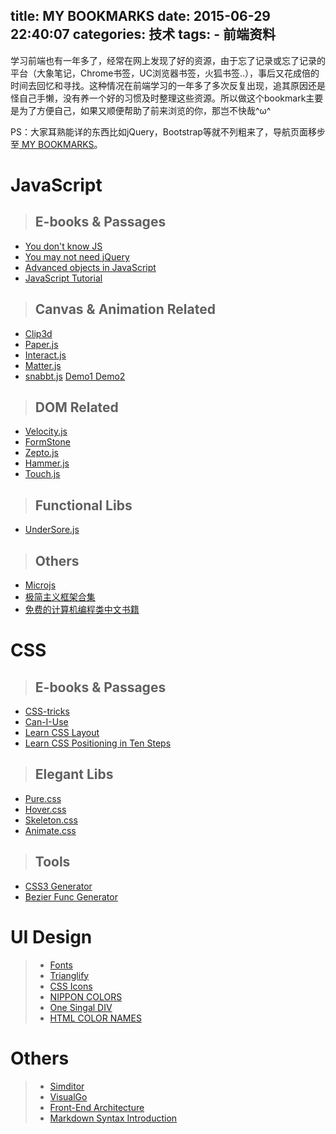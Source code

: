 title: MY BOOKMARKS
date: 2015-06-29 22:40:07
categories: 技术
tags:
	 - 前端资料
---
学习前端也有一年多了，经常在网上发现了好的资源，由于忘了记录或忘了记录的平台（大象笔记，Chrome书签，UC浏览器书签，火狐书签..），事后又花成倍的时间去回忆和寻找。这种情况在前端学习的一年多了多次反复出现，追其原因还是怪自己手懒，没有养一个好的习惯及时整理这些资源。所以做这个bookmark主要是为了方便自己，如果又顺便帮助了前来浏览的你，那岂不快哉^ω^

PS：大家耳熟能详的东西比如jQuery，Bootstrap等就不列粗来了，导航页面移步至[ MY BOOKMARKS](/project/MyFavorite/index.html)。
<!-- more -->
# JavaScript

> ## E-books & Passages
* [You don't know JS](https://github.com/getify/You-Dont-Know-JS)
* [You may not need jQuery](http://youmightnotneedjquery.com/)
* [Advanced objects in JavaScript](http://bjorn.tipling.com/advanced-objects-in-javascript)
* [JavaScript Tutorial](http://javascript.ruanyifeng.com/ "JavaScript Standards Reference Guide")

> ## Canvas & Animation Related
* [Clip3d](https://github.com/leeluolee/clip3d "3D rendering with cs")
* [Paper.js](http://paperjs.org/ "The Swiss Army Knife of Vector Graphics Scripting.")
* [Interact.js](http://interactjs.io/ "JavaScript drag and drop, resizing and multi-touch gestures with inertia and snapping for modern browsers ")
* [Matter.js](http://brm.io/matter-js/ "2D physics engine for the web")
* [snabbt.js](http://daniel-lundin.github.io/snabbt.js/ "Minimalistic animation library in javascript") [ Demo1 ](http://daniel-lundin.github.io/snabbt.js/cards.html) [ Demo2 ](http://daniel-lundin.github.io/snabbt.js/sticks.html)

> ## DOM Related
* [Velocity.js](http://julian.com/research/velocity/ "Accelerated JavaScript animation.")
* [FormStone](http://formstone.it/ "A Serials Elegant jQuery Plugins")
* [Zepto.js](http://zeptojs.com/ "A minimalist JavaScript library for modern browsers with a largely jQuery-compatible API")
* [Hammer.js](http://hammerjs.github.io/ "Touch Gesture Lib")
* [Touch.js](http://touch.code.baidu.com/ "BAIDU CLOUDA EVENT & GESTURE LIBRARY")

>## Functional Libs
* [UnderSore.js](https://github.com/jashkenas/underscore)

>## Others
* [Microjs](http://microjs.com/ "Fantastic Micro-Frameworks and Micro-Libraries for Fun and Profit!")
* [极简主义框架合集](https://github.com/neiesc/ListOfMinimalistFrameworks "List Of Minimalist Frameworks")
* [免费的计算机编程类中文书籍](https://github.com/Natumsol/free-programming-books-zh_CN)

# CSS
>## E-books & Passages
* [CSS-tricks](https://css-tricks.com/ "Awesome CSS Tutorial ")
* [Can-I-Use](http://caniuse.com/ "Check For CSS compatibility")
* [Learn CSS Layout](http://zh.learnlayout.com/ "Great CSS Layout Material")
* [Learn CSS Positioning in Ten Steps]("http://www.barelyfitz.com/screencast/html-training/css/positioning/" "Learn CSS Positioning in Ten Steps")

>## Elegant Libs
* [Pure.css](http://purecss.io/ "A set of small, responsive CSS modules that you can use in every web project.")
* [Hover.css](https://github.com/IanLunn/Hover)
* [Skeleton.css](http://getskeleton.com/ "A dead simple, responsive boilerplate.")
* [Animate.css](http://daneden.github.io/animate.css/ "Powerful and Flexible Animation Libs")

>## Tools
* [CSS3 Generator](http://www.css3generator.in/default.html "CSS3 Generator")
* [Bezier Func Generator](http://cubic-bezier.com/ "http://cubic-bezier.com/")

# UI Design
>* [Fonts](http://www.hvdfonts.com/)
>* [Trianglify](http://qrohlf.com/trianglify/ "Paint Low-Poly Art")
>* [CSS Icons](http://www.html5tricks.com/demo/100-css3-animated-icon/index.html)
>* [NIPPON COLORS](http://nipponcolors.com/ "Color Matching")
>* [One Singal DIV](http://a.singlediv.com/ "Use One Div Painting")
>* [HTML COLOR NAMES](http://www.computerhope.com/htmcolor.htm )

# Others
>* [Simditor](http://simditor.tower.im/ "Elegant Rich Text Editor")
>* [VisualGo](http://visualgo.net/ "Visualize Algorithm")
>* [Front-End Architecture](http://ecomfe.duapp.com/tag/animation-library)
>* [Markdown Syntax Introduction]("http://daringfireball.net/projects/markdown/syntax" "MarkDown Syntax Introduction")